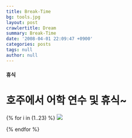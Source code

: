 ```yaml
---
title: Break-Time
bg: tools.jpg
layout: post
crawlertitle: Dream
summary: Break-Time
date: '2008-04-01 22:09:47 +0900'
categories: posts
tags: null
author: null
---
```


#### 휴식

# 호주에서 어학 연수 및 휴식~

<div class="fotorama" data-autoplay="false" data-shuffle="true" data-width="100%"
     data-maxheight="400">
	{% for i in (1..23) %}
  <img src="{{ site.images }}/au/{{i}}.jpg">
  
  {% endfor %}
</div>